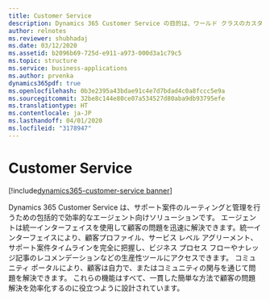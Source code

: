 ```yaml
---
title: Customer Service
description: Dynamics 365 Customer Service の目的は、ワールド クラスのカスタマー エクスペリエンスを提供することで、企業が競合他社との差別化を図れるようにすることです。
author: relnotes
ms.reviewer: shubhadaj
ms.date: 03/12/2020
ms.assetid: b2096b69-725d-e911-a973-000d3a1c79c5
ms.topic: structure
ms.service: business-applications
ms.author: prvenka
dynamics365pdf: true
ms.openlocfilehash: 0b3e2395a43bdae91c4e7d7bdad4c0a8fccc5e9a
ms.sourcegitcommit: 32be8c144e80ce07a534527d80aba9db93795efe
ms.translationtype: HT
ms.contentlocale: ja-JP
ms.lasthandoff: 04/01/2020
ms.locfileid: "3178947"
---
```

# <a name="customer-service"></a>Customer Service

[!include[dynamics365-customer-service banner](../includes/dynamics365-customer-service.md)]

<!--structure start-->
Dynamics 365 Customer Service は、サポート案件のルーティングと管理を行うための包括的で効率的なエージェント向けソリューションです。 エージェントは統一インターフェイスを使用して顧客の問題を迅速に解決できます。統一インターフェイスにより、顧客プロファイル、サービス レベル アグリーメント、サポート案件タイムラインを完全に把握し、ビジネス プロセス フローやナレッジ記事のレコメンデーションなどの生産性ツールにアクセスできます。 コミュニティ ポータルにより、顧客は自力で、またはコミュニティの関与を通じて問題を解決できます。 これらの機能はすべて、一貫した簡単な方法で顧客の問題解決を効率化するのに役立つように設計されています。
<!--structure end-->



